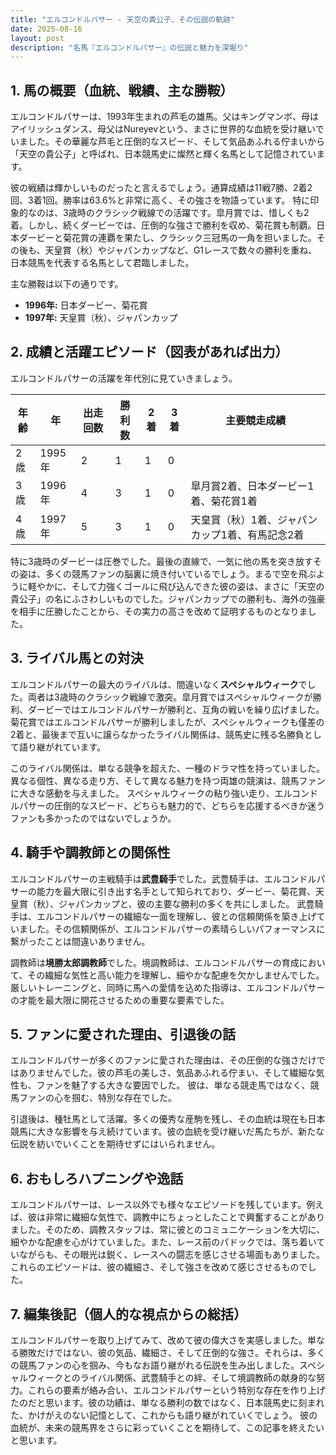 ```yaml
---
title: "エルコンドルパサー - 天空の貴公子、その伝説の軌跡"
date: 2025-08-16
layout: post
description: "名馬『エルコンドルパサー』の伝説と魅力を深堀り"
---
```


## 1. 馬の概要（血統、戦績、主な勝鞍）

エルコンドルパサーは、1993年生まれの芦毛の雄馬。父はキングマンボ、母はアイリッシュダンス、母父はNureyevという、まさに世界的な血統を受け継いでいました。その華麗な芦毛と圧倒的なスピード、そして気品あふれる佇まいから「天空の貴公子」と呼ばれ、日本競馬史に燦然と輝く名馬として記憶されています。

彼の戦績は輝かしいものだったと言えるでしょう。通算成績は11戦7勝、2着2回、3着1回。勝率は63.6%と非常に高く、その強さを物語っています。  特に印象的なのは、3歳時のクラシック戦線での活躍です。皐月賞では、惜しくも2着。しかし、続くダービーでは、圧倒的な強さで勝利を収め、菊花賞も制覇。日本ダービーと菊花賞の連覇を果たし、クラシック三冠馬の一角を担いました。その後も、天皇賞（秋）やジャパンカップなど、G1レースで数々の勝利を重ね、日本競馬を代表する名馬として君臨しました。

主な勝鞍は以下の通りです。

* **1996年:** 日本ダービー、菊花賞
* **1997年:** 天皇賞（秋）、ジャパンカップ


## 2. 成績と活躍エピソード（図表があれば出力）

エルコンドルパサーの活躍を年代別に見ていきましょう。

| 年齢 | 年 | 出走回数 | 勝利数 | 2着 | 3着 | 主要競走成績 |
|---|---|---|---|---|---|---|
| 2歳 | 1995年 | 2 | 1 | 1 | 0 |  |
| 3歳 | 1996年 | 4 | 3 | 1 | 0 | 皐月賞2着、日本ダービー1着、菊花賞1着 |
| 4歳 | 1997年 | 5 | 3 | 1 | 0 | 天皇賞（秋）1着、ジャパンカップ1着、有馬記念2着 |


特に3歳時のダービーは圧巻でした。最後の直線で、一気に他の馬を突き放すその姿は、多くの競馬ファンの脳裏に焼き付いているでしょう。まるで空を飛ぶように軽やかに、そして力強くゴールに飛び込んできた彼の姿は、まさに「天空の貴公子」の名にふさわしいものでした。ジャパンカップでの勝利も、海外の強豪を相手に圧勝したことから、その実力の高さを改めて証明するものとなりました。


## 3. ライバル馬との対決

エルコンドルパサーの最大のライバルは、間違いなく**スペシャルウィーク**でした。両者は3歳時のクラシック戦線で激突。皐月賞ではスペシャルウィークが勝利、ダービーではエルコンドルパサーが勝利と、互角の戦いを繰り広げました。菊花賞ではエルコンドルパサーが勝利しましたが、スペシャルウィークも僅差の2着と、最後まで互いに譲らなかったライバル関係は、競馬史に残る名勝負として語り継がれています。

このライバル関係は、単なる競争を超えた、一種のドラマ性を持っていました。異なる個性、異なる走り方、そして異なる魅力を持つ両雄の競演は、競馬ファンに大きな感動を与えました。  スペシャルウィークの粘り強い走り、エルコンドルパサーの圧倒的なスピード、どちらも魅力的で、どちらを応援するべきか迷うファンも多かったのではないでしょうか。


## 4. 騎手や調教師との関係性

エルコンドルパサーの主戦騎手は**武豊騎手**でした。武豊騎手は、エルコンドルパサーの能力を最大限に引き出す名手として知られており、ダービー、菊花賞、天皇賞（秋）、ジャパンカップと、彼の主要な勝利の多くを共にしました。  武豊騎手は、エルコンドルパサーの繊細な一面を理解し、彼との信頼関係を築き上げていました。その信頼関係が、エルコンドルパサーの素晴らしいパフォーマンスに繋がったことは間違いありません。

調教師は**境勝太郎調教師**でした。境調教師は、エルコンドルパサーの育成において、その繊細な気性と高い能力を理解し、細やかな配慮を欠かしませんでした。厳しいトレーニングと、同時に馬への愛情を込めた指導は、エルコンドルパサーの才能を最大限に開花させるための重要な要素でした。


## 5. ファンに愛された理由、引退後の話

エルコンドルパサーが多くのファンに愛された理由は、その圧倒的な強さだけではありませんでした。彼の芦毛の美しさ、気品あふれる佇まい、そして繊細な気性も、ファンを魅了する大きな要因でした。  彼は、単なる競走馬ではなく、競馬ファンの心を掴む、特別な存在でした。

引退後は、種牡馬として活躍。多くの優秀な産駒を残し、その血統は現在も日本競馬に大きな影響を与え続けています。彼の血統を受け継いだ馬たちが、新たな伝説を紡いでいくことを期待せずにはいられません。


## 6. おもしろハプニングや逸話

エルコンドルパサーは、レース以外でも様々なエピソードを残しています。例えば、彼は非常に繊細な気性で、調教中にちょっとしたことで興奮することがありました。そのため、調教スタッフは、常に彼とのコミュニケーションを大切に、細やかな配慮を心がけていました。また、レース前のパドックでは、落ち着いていながらも、その眼光は鋭く、レースへの闘志を感じさせる場面もありました。これらのエピソードは、彼の繊細さ、そして強さを改めて感じさせるものでした。


## 7. 編集後記（個人的な視点からの総括）

エルコンドルパサーを取り上げてみて、改めて彼の偉大さを実感しました。単なる勝敗だけではない、彼の気品、繊細さ、そして圧倒的な強さ。それらは、多くの競馬ファンの心を掴み、今もなお語り継がれる伝説を生み出しました。スペシャルウィークとのライバル関係、武豊騎手との絆、そして境調教師の献身的な努力。これらの要素が絡み合い、エルコンドルパサーという特別な存在を作り上げたのだと思います。彼の功績は、単なる勝利の数ではなく、日本競馬史に刻まれた、かけがえのない記憶として、これからも語り継がれていくでしょう。  彼の血統が、未来の競馬界をさらに彩っていくことを期待して、この記事を終えたいと思います。
